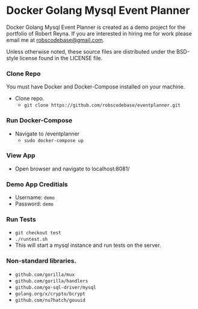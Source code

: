 # Docker Golang Mysql Event Planner

Docker Golang Mysql Event Planner is created as a demo project for the portfolio of Robert Reyna.
If you are interested in hiring me for work please email me at robscodebase@gmail.com.

Unless otherwise noted, these source files are distributed under the
BSD-style license found in the LICENSE file.

### Clone Repo

You must have Docker and Docker-Compose installed on your machine.
* Clone repo.
  * `git clone https://github.com/robscodebase/eventplanner.git`


### Run Docker-Compose

* Navigate to /eventplanner
  * `sudo docker-compose up`

### View App

* Open browser and navigate to localhost:8081/

### Demo App Creditials

* Username: `demo`
* Password: `demo`

### Run Tests
* `git checkout test`
* `./runtest.sh`
* This will start a mysql instance and run tests on the server.

### Non-standard libraries.
* `github.com/gorilla/mux`
* `github.com/gorilla/handlers`
* `github.com/go-sql-driver/mysql`
* `golang.org/x/crypto/bcrypt`
* `github.com/nu7hatch/gouuid`
